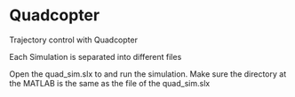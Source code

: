 # Quadcopter
Trajectory control with Quadcopter

Each Simulation is separated into different files

Open the quad_sim.slx to and run the simulation.
Make sure the directory at the MATLAB is the same as the file of the quad_sim.slx
